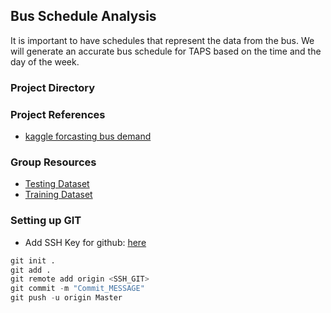 ## **Bus Schedule Analysis**
It is important to have schedules that represent the data from the bus. We will generate an accurate bus schedule for TAPS based on the time and the day of the week. 

### **Project Directory**


### **Project References**
- [kaggle forcasting bus demand](https://www.kaggle.com/code/serdargundogdu/forecasting-bus-demand-with-time-series)

### **Group Resources**
- [Testing Dataset]()
- [Training Dataset]()

### **Setting up GIT**
- Add SSH Key for github: [here](https://docs.github.com/en/authentication/connecting-to-github-with-ssh/generating-a-new-ssh-key-and-adding-it-to-the-ssh-agent)
```python
git init .
git add .
git remote add origin <SSH_GIT>
git commit -m "Commit_MESSAGE"
git push -u origin Master
```
